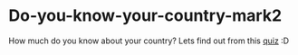 # Do-you-know-your-country-mark2
How much do you know about your country? Lets find out from this [quiz](https://replit.com/@genx/Do-you-know-your-country-or-mark2?embed=1&output=1) :D
